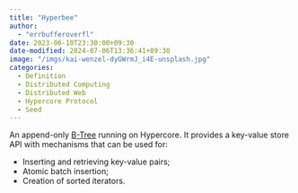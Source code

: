 ```yaml
---
title: "Hyperbee"
author:
  - "errbufferoverfl"
date: 2023-06-10T23:30:00+09:30
date-modified: 2024-07-06T13:36:41+09:30
image: "/imgs/kai-wenzel-dyGWrmJ_i4E-unsplash.jpg"
categories:
  - Definition
  - Distributed Computing
  - Distributed Web
  - Hypercore Protocol
  - Seed
---
```


An append-only [B-Tree](b-tree.md) running on Hypercore. It provides a key-value store API with mechanisms that can be used for:

- Inserting and retrieving key-value pairs;
- Atomic batch insertion;
- Creation of sorted iterators.

